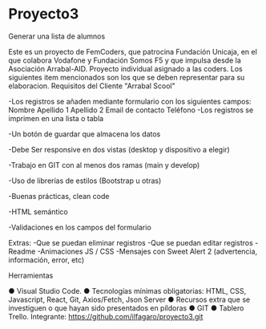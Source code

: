 # Proyecto3
Generar una lista de alumnos

Este es un proyecto de FemCoders, que patrocina Fundación Unicaja, en el que colabora Vodafone y Fundación Somos F5 y que impulsa desde la Asociación Arrabal-AID.
Proyecto individual asignado a las coders.
Los siguientes item mencionados  son los que se deben representar para su elaboracion.
Requisitos del Cliente "Arrabal Scool"

-Los registros se añaden mediante formulario con los siguientes campos:
Nombre
Apellido 1
Apellido 2
Email de contacto
Teléfono
-Los registros se imprimen en una lista o tabla

-Un botón de guardar que almacena los datos

-Debe Ser responsive en dos vistas (desktop y dispositivo a elegir)

-Trabajo en GIT con al menos dos ramas (main y develop)

-Uso de librerías de estilos (Bootstrap u otras)

-Buenas prácticas, clean code

-HTML semántico

-Validaciones en los campos del formulario

Extras:
-Que se puedan eliminar registros
-Que se puedan editar registros
-Readme
-Animaciones JS / CSS
-Mensajes con Sweet Alert 2 (advertencia, información, error, etc)

Herramientas

● Visual Studio Code.
● Tecnologías mínimas obligatorias: HTML, CSS, Javascript, React, Git, Axios/Fetch, Json Server
● Recursos extra que se investiguen o que hayan sido presentados en píldoras
● GIT
● Tablero Trello.
Integrante:
https://github.com/ilfagaro/proyecto3.git
